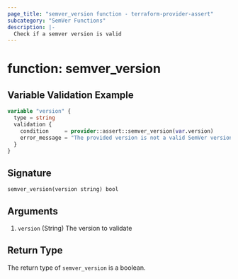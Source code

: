 ```yaml
---
page_title: "semver_version function - terraform-provider-assert"
subcategory: "SemVer Functions"
description: |-
  Check if a semver version is valid
---
```


# function: semver_version





## Variable Validation Example

```terraform
variable "version" {
  type = string
  validation {
    condition     = provider::assert::semver_version(var.version)
    error_message = "The provided version is not a valid SemVer version"
  }
}
```

## Signature

<!-- signature generated by tfplugindocs -->
```text
semver_version(version string) bool
```

## Arguments

<!-- arguments generated by tfplugindocs -->
1. `version` (String) The version to validate


## Return Type

The return type of `semver_version` is a boolean.
